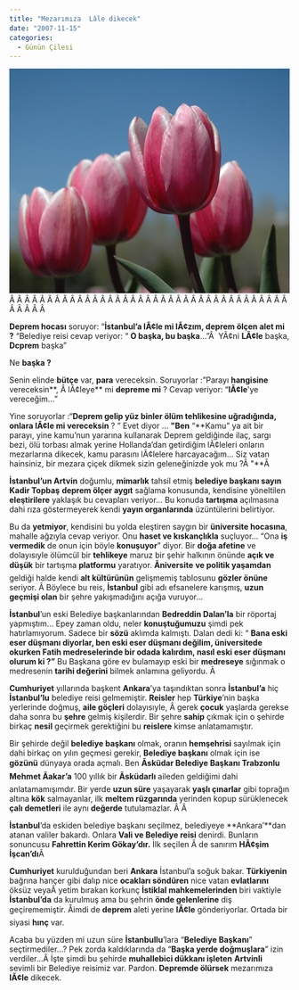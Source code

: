```yaml
---
title: "Mezarımıza  Lâle dikecek"
date: "2007-11-15"
categories: 
  - Günün Çilesi
---
```


[![pembe_lale_resimleri.jpg](../uploads/2007/11/pembe_lale_resimleri.jpg)](../uploads/2007/11/pembe_lale_resimleri.jpg "pembe_lale_resimleri.jpg")Â Â Â Â Â Â Â Â Â Â Â Â Â Â Â Â Â Â Â Â Â Â Â Â Â Â Â Â Â Â Â Â Â Â Â Â Â Â Â Â Â Â 

**Deprem hocası** soruyor: “**İstanbul’a lÃ¢le mi lÃ¢zım, deprem ölçen alet mi ?** “Belediye reisi cevap veriyor: “ **O başka, bu başka**…”Â  YÃ¢ni **LÃ¢le** başka, **Dcprem** başka”

Ne **başka ?**

Senin elinde **bütçe** var, **para** vereceksin. Soruyorlar :”Parayı **hangisine** vereceksin**, Â lÃ¢leye** mi **depreme** **mi** ? Cevap veriyor: “**lÃ¢le**’ye vereceğim…”

Yine soruyorlar :“**Deprem gelip yüz binler ölüm tehlikesine uğradığında, onlara lÃ¢le mi vereceksin** ? ” Evet diyor … **"Ben** “**Kamu” ya ait bir parayı, yine kamu’nun yararına kullanarak Deprem geldiğinde ilaç, sargı bezi, ölü torbası almak yerine Hollanda’dan getirdiğim lÃ¢leleri onların mezarlarına dikecek, kamu parasını lÃ¢lelere harcayacağım... Siz vatan hainsiniz, bir mezara çiçek dikmek sizin geleneğinizde yok mu ?Â "**Â 

**İstanbul’un Artvin** doğumlu, **mimarlık** tahsil etmiş **belediye başkanı sayın Kadir Topbaş** **deprem ölçer aygıt** sağlama konusunda, kendisine yöneltilen **eleştirilere** yaklaşık bu cevapları veriyor… Bu konuda **tartışma** açılmasına dahi rıza göstermeyerek kendi **yayın organlarında** üzüntülerini belirtiyor.

Bu da **yetmiyor**, kendisini bu yolda eleştiren saygın bir **üniversite hocasına**, mahalle ağzıyla cevap veriyor. Onu **haset ve kıskançlıkla** suçluyor… “Ona **iş vermedik** de onun için böyle **konuşuyor**” diyor. Bir **doğa afetine** ve dolayısıyle ölümcül bir **tehlikeye** maruz bir şehir halkının önünde **açık ve düşük** bir tartışma **platformu** yaratıyor. **Ãniversite** **ve politik yaşamdan** geldiği halde kendi **alt kültürünün** gelişmemiş tablosunu **gözler önüne** seriyor. Â Böylece bu reis, **İstanbul** gibi adı efsanelere karışmış, **uzun geçmişi olan** bir şehre yakışmadığını açığa vuruyor…

**İstanbul**’un eski Belediye başkanlarından **Bedreddin Dalan’la** bir röportaj yapmıştım... Epey zaman oldu, neler **konuştuğumuzu** şimdi pek hatırlamıyorum. Sadece bir **sözü** aklımda kalmıştı. Dalan dedi ki: “ **Bana eski eser düşmanı diyorlar, ben eski eser düşmanı değilim, üniversitede okurken Fatih medreselerinde bir odada kalırdım, nasıl eski eser düşmanı olurum ki ?”** Bu Başkana göre ev bulamayıp eski bir **medreseye** sığınmak o medresenin **tarihi değerini** bilmek anlamına geliyordu. Â 

**Cumhuriyet** yıllarında başkent **Ankara**’ya taşındıktan sonra **İstanbul’a** hiç **İstanbul’lu** belediye reisi gelmemiştir. **Reisler** hep **Türkiye**’nin başka yerlerinde doğmuş, **aile göçleri** dolayısıyle, Â gerek **çocuk** yaşlarda gerekse daha sonra bu **şehre** gelmiş kişilerdir. Bir şehre **sahip** çıkmak için o şehirde birkaç **nesil** geçirmek gerektiğini bu **reislere** kimse anlatamamıştır.

Bir şehirde değil **belediye başkanı** olmak, oranın **hemşehrisi** sayılmak için dahi birkaç on yılın geçmesi gerekir, **Belediye başkanı** olmak için ise **gözünü** dünyaya orada açmalı. Ben **Ãsküdar Belediye Başkanı Trabzonlu Mehmet Ãakar’a** 100 yıllık bir **Ãsküdarlı** aileden geldiğimi dahi anlatamamışımdır. Bir yerde **uzun süre** yaşayarak **yaşlı çınarlar** gibi toprağın altına **kök** salmayanlar, ilk **meltem rüzgarında** yerinden kopup sürüklenecek **çalı demetleri** ile aynı **değerde** tutulamazlar. Â Â 

**İstanbul**’da eskiden belediye başkanı seçilmez, belediyeye **Ankara’**dan atanan valiler bakardı. Onlara **Vali ve Belediye reisi** denirdi. Bunların sonuncusu **Fahrettin Kerim Gökay’dır.** İlk seçilen Â de sanırım **HÃ¢şim İşcan’dı**Â 

**Cumhuriyet** kurulduğundan beri **Ankara** İstanbul’a soğuk bakar. **Türkiyenin** bağrına hançer gibi dalıp nice **ocakları söndüren** nice vatan **evlatlarını** öksüz veyaÂ yetim bırakan korkunç **İstiklal mahkemelerinden** biri vaktiyle **İstanbul’da** da kurulmuş ama bu şehrin **önde gelenlerine** diş geçirememiştir. Åimdi de **deprem** aleti yerine **lÃ¢le** gönderiyorlar. Ortada bir siyasi **hınç** var.

Acaba bu yüzden mi uzun süre **İstanbullu**’lara “**Belediye Başkanı**” seçtirmediler…? Pek zorda kaldıklarında da “**Başka yerde doğmuşlara**” izin verdiler…Â İşte şimdi bu şehirde **muhallebici dükkanı işleten** **Artvinli** sevimli bir Belediye reisimiz var. Pardon. **Depremde ölürsek** mezarımıza **lÃ¢le** dikecek.
